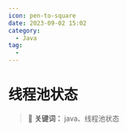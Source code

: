 ```yaml
---
icon: pen-to-square
date: 2023-09-02 15:02
category:
  - Java
tag:
  - 
---
```


# 线程池状态

> 📌 **关键词：** java、线程池状态